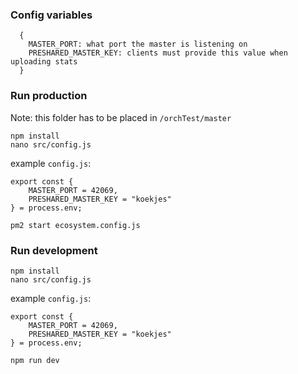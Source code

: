 
### Config variables
```
  {
    MASTER_PORT: what port the master is listening on
    PRESHARED_MASTER_KEY: clients must provide this value when uploading stats
  }
```
### Run production
Note: this folder has to be placed in `/orchTest/master`

    npm install
    nano src/config.js

example `config.js`:
```
export const {
    MASTER_PORT = 42069,
    PRESHARED_MASTER_KEY = "koekjes"
} = process.env;
```

    pm2 start ecosystem.config.js

### Run development

    npm install
    nano src/config.js

example `config.js`:
```
export const {
    MASTER_PORT = 42069,
    PRESHARED_MASTER_KEY = "koekjes"
} = process.env;
```

    npm run dev

